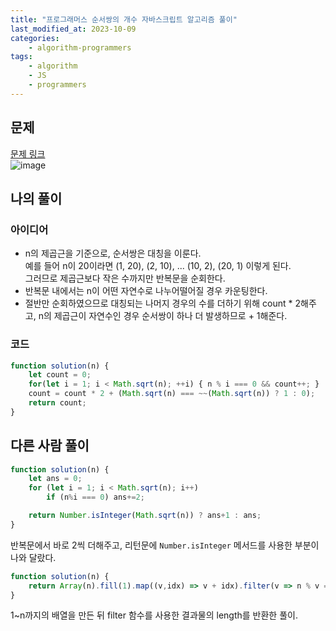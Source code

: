 ```yaml
---
title: "프로그래머스 순서쌍의 개수 자바스크립트 알고리즘 풀이"
last_modified_at: 2023-10-09
categories:
    - algorithm-programmers
tags:
    - algorithm
    - JS
    - programmers
---
```


## 문제
[문제 링크](https://school.programmers.co.kr/learn/courses/30/lessons/120836)  
![image](https://github.com/makepin2r/makepin2r.github.io/assets/39889583/6e279325-79a5-4091-8104-d4a2374d4f55)

## 나의 풀이
### 아이디어
- n의 제곱근을 기준으로, 순서쌍은 대칭을 이룬다.  
  예를 들어 n이 20이라면 (1, 20), (2, 10), ... (10, 2), (20, 1) 이렇게 된다.  
  그러므로 제곱근보다 작은 수까지만 반복문을 순회한다.
- 반복문 내에서는 n이 어떤 자연수로 나누어떨어질 경우 카운팅한다.
- 절반만 순회하였으므로 대칭되는 나머지 경우의 수를 더하기 위해 count * 2해주고, n의 제곱근이 자연수인 경우 순서쌍이 하나 더 발생하므로 + 1해준다. 
### 코드
```javascript
function solution(n) {
    let count = 0;
    for(let i = 1; i < Math.sqrt(n); ++i) { n % i === 0 && count++; }
    count = count * 2 + (Math.sqrt(n) === ~~(Math.sqrt(n)) ? 1 : 0);
    return count;
}
```

## 다른 사람 풀이
```javascript
function solution(n) {
    let ans = 0;
    for (let i = 1; i < Math.sqrt(n); i++)
        if (n%i === 0) ans+=2;

    return Number.isInteger(Math.sqrt(n)) ? ans+1 : ans;
}
```
반복문에서 바로 2씩 더해주고, 리턴문에 `Number.isInteger` 메서드를 사용한 부분이 나와 달랐다.
```javascript
function solution(n) {
    return Array(n).fill(1).map((v,idx) => v + idx).filter(v => n % v === 0).length
}
```
1~n까지의 배열을 만든 뒤 filter 함수를 사용한 결과물의 length를 반환한 풀이.